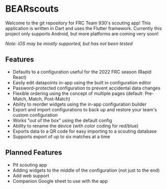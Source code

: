 # BEARscouts

Welcome to the git repository for FRC Team 930's scouting app! This application is written in Dart and uses the Flutter framework. Currently this project only supports Android, but more platforms are coming very soon! 

*Note: iOS may be mostly supported, but has not been tested*

## Features
* Defaults to a configuration useful for the 2022 FRC season (Rapid React)
* Easily edit datapoints in-app using the built in configuration editor
* Password-protected configuration to prevent accidental data changes
* Flexible ordering using the concept of multiple pages (default: Pre-Match, Match, Post-Match)
* Ability to reorder widgets using the in-app configuration builder
* Export and import configurations to back up and restore your team's custom configuration
* Works "out of the box" using the default config
* Ability to rename the device (with color coding for red/blue)
* Exports data to a QR code for easy importing to a scouting database
* Supports export of up to six matches at a time

## Planned Features
* Pit scouting app
* Adding widgets to the middle of the configuration (not just to the end)
* Add web support
* Companion Google sheet to use with the app
